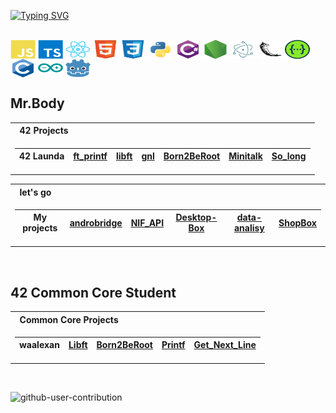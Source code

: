 [![Typing SVG](https://readme-typing-svg.herokuapp.com?font=Fira+Code&weight=300&size=50&duration=4000&pause=1000&color=004C00F&center=true&vCenter=true&random=false&width=1000&lines=Hello%2C+my+name+is+Mr.</Body>;I'm+18+years+old;I'm+a+Software+Developer;I'am+from+Angola;I+Study+at+42+Luanda;welcome%3A)](https://git.io/typing-svg)

<div style="display: inline_block"><br>
  <img align="center" alt="Rafa-Js" height="30" width="40" src="https://raw.githubusercontent.com/devicons/devicon/master/icons/javascript/javascript-plain.svg">
  <img align="center" alt="Rafa-Ts" height="30" width="40" src="https://raw.githubusercontent.com/devicons/devicon/master/icons/typescript/typescript-plain.svg">
  <img align="center" alt="Rafa-React" height="30" width="40" src="https://raw.githubusercontent.com/devicons/devicon/master/icons/react/react-original.svg">
  <img align="center" alt="Rafa-HTML" height="30" width="40" src="https://raw.githubusercontent.com/devicons/devicon/master/icons/html5/html5-original.svg">
  <img align="center" alt="Rafa-CSS" height="30" width="40" src="https://raw.githubusercontent.com/devicons/devicon/master/icons/css3/css3-original.svg">
  <img align="center" alt="Rafa-Python" height="30" width="40" src="https://raw.githubusercontent.com/devicons/devicon/master/icons/python/python-original.svg">
  <img align="center" alt="Rafa-Csharp" height="30" width="40" src="https://raw.githubusercontent.com/devicons/devicon/master/icons/csharp/csharp-original.svg">
  <img align="center" alt="Rafa-Csharp" height="30" width="40" src="https://raw.githubusercontent.com/devicons/devicon/master/icons/nodejs/nodejs-original.svg">
  <img align="center" alt="Rafa-Csharp" height="30" width="40" src="https://raw.githubusercontent.com/devicons/devicon/master/icons/electron/electron-original.svg">
  <img align="center" alt="Rafa-Csharp" height="30" width="40" src="https://raw.githubusercontent.com/devicons/devicon/master/icons/flask/flask-original.svg">
  <img align="center" alt="Rafa-Csharp" height="30" width="40" src="https://raw.githubusercontent.com/devicons/devicon/master/icons/swagger/swagger-original.svg">
  <img align="center" alt="Rafa-Csharp" height="30" width="40" src="https://raw.githubusercontent.com/devicons/devicon/master/icons/c/c-original.svg">
  <img align="center" alt="Rafa-Csharp" height="30" width="40" src="https://raw.githubusercontent.com/devicons/devicon/master/icons/arduino/arduino-original.svg">
  <img align="center" alt="Rafa-Csharp" height="30" width="40" src="https://raw.githubusercontent.com/devicons/devicon/master/icons/godot/godot-original.svg">
</div>

## Mr.Body


<table>
<tr>
<th align="left"> &nbsp; 42 Projects</th>
</tr>
<tr>

<td>

| 42 Launda  | [ft_printf](https://github.com/mr-body/ft_printf) | [libft](https://github.com/mr-body/libft) | [gnl](https://github.com/mr-body/gnl_42) | [Born2BeRoot](https://github.com/mr-body/Born2BeRoot) | [Minitalk](https://github.com/mr-body/minitalk) | [So_long](https://github.com/mr-body/so_long)|
|--|--|--|--|--|--|--|

</td> </tr> </table>

<table>
<tr>
<th align="left"> &nbsp; let's go</th>
</tr>
<tr>

<td>

| My projects | [androbridge](https://github.com/mr-body/androbridge) | [NIF_API](https://github.com/mr-body/NIF_API) | [Desktop-Box](https://github.com/mr-body/Desktop-Box) | [data-analisy](https://github.com/mr-body/data-analisy) | [ShopBox](https://github.com/mr-body/ShopBox) |
|--|--|--|--|--|--|

</td> </tr> </table>

<br>

## 42 Common Core Student


</td>

</tr> </table>


<table>
<tr>
<th align="left"> &nbsp; Common Core Projects</th>
</tr>
<tr>

<td>

| waalexan | [Libft](https://github.com/mr-body/libft) | [Born2BeRoot](https://github.com/mr-body/Born2BeRoot)  | [Printf](https://github.com/mr-body/ft_printf)   | [Get_Next_Line](https://github.com/mr-body/gnl_42)
|--|--|--|--|--|

</td>


</tr> </table>

<br>


![github-user-contribution](https://user-images.githubusercontent.com/58959408/157782696-8bc9ca49-ca61-4ab5-8b83-49c4e76c1a8f.svg)

